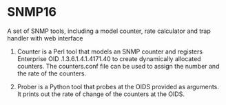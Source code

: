 # SNMP16
A set of SNMP tools, including a model counter, rate calculator and trap handler with web interface

1. Counter is a Perl tool that models an SNMP counter and registers Enterprise OID .1.3.6.1.4.1.4171.40 to create dynamically allocated counters.
The counters.conf file can be used to assign the number and the rate of the counters. 

2. Prober is a Python tool that probes at the OIDS provided as arguments.
It prints out the rate of change of the counters at the OIDS.
